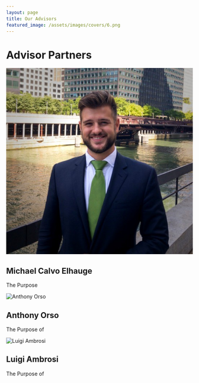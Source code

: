 ```yaml
---
layout: page
title: Our Advisors
featured_image: /assets/images/covers/6.png
---
```


# Advisor Partners

<div class="alignleft">
	<img src="/assets/images/people/calvo.jpeg" alt="left">
</div>

## Michael Calvo Elhauge

The Purpose 

![](/assets/images/people/Orso.png "Anthony Orso")
## Anthony Orso

The Purpose of

![](/assets/images/people/Ambrosi.png "Luigi Ambrosi")
## Luigi Ambrosi

The Purpose of

